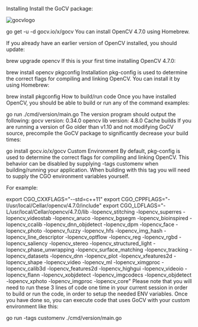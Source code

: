 Installing
Install the GoCV package:

![gocvlogo](https://github.com/arazhuseynxanov/OpenCV/assets/103748582/0254b3f5-3004-409b-bbdd-695e9c56f7ce)


go get -u -d gocv.io/x/gocv
You can install OpenCV 4.7.0 using Homebrew.

If you already have an earlier version of OpenCV installed, you should update:

brew upgrade opencv
If this is your first time installing OpenCV 4.7.0:

brew install opencv
pkgconfig Installation
pkg-config is used to determine the correct flags for compiling and linking OpenCV. You can install it by using Homebrew:

brew install pkgconfig
How to build/run code
Once you have installed OpenCV, you should be able to build or run any of the command examples:

go run ./cmd/version/main.go
The version program should output the following:
gocv version: 0.34.0
opencv lib version: 4.8.0
Cache builds
If you are running a version of Go older than v1.10 and not modifying GoCV source, precompile the GoCV package to significantly decrease your build times:

go install gocv.io/x/gocv
Custom Environment
By default, pkg-config is used to determine the correct flags for compiling and linking OpenCV. This behavior can be disabled by supplying -tags customenv when building/running your application. When building with this tag you will need to supply the CGO environment variables yourself.

For example:

export CGO_CXXFLAGS="--std=c++11"
export CGO_CPPFLAGS="-I/usr/local/Cellar/opencv/4.7.0/include"
export CGO_LDFLAGS="-L/usr/local/Cellar/opencv/4.7.0/lib -lopencv_stitching -lopencv_superres -lopencv_videostab -lopencv_aruco -lopencv_bgsegm -lopencv_bioinspired -lopencv_ccalib -lopencv_dnn_objdetect -lopencv_dpm -lopencv_face -lopencv_photo -lopencv_fuzzy -lopencv_hfs -lopencv_img_hash -lopencv_line_descriptor -lopencv_optflow -lopencv_reg -lopencv_rgbd -lopencv_saliency -lopencv_stereo -lopencv_structured_light -lopencv_phase_unwrapping -lopencv_surface_matching -lopencv_tracking -lopencv_datasets -lopencv_dnn -lopencv_plot -lopencv_xfeatures2d -lopencv_shape -lopencv_video -lopencv_ml -lopencv_ximgproc -lopencv_calib3d -lopencv_features2d -lopencv_highgui -lopencv_videoio -lopencv_flann -lopencv_xobjdetect -lopencv_imgcodecs -lopencv_objdetect -lopencv_xphoto -lopencv_imgproc -lopencv_core"
Please note that you will need to run these 3 lines of code one time in your current session in order to build or run the code, in order to setup the needed ENV variables. Once you have done so, you can execute code that uses GoCV with your custom environment like this:

go run -tags customenv ./cmd/version/main.go
